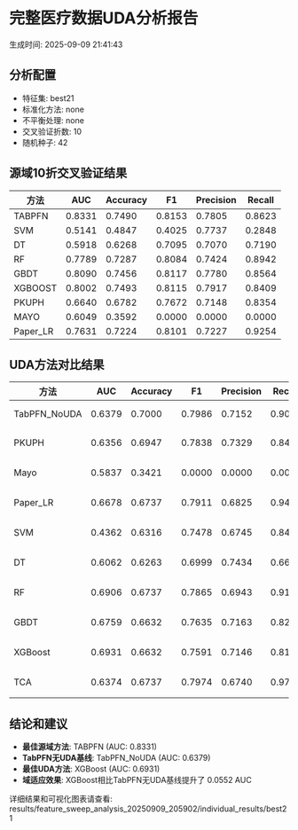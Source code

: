 # 完整医疗数据UDA分析报告

生成时间: 2025-09-09 21:41:43

## 分析配置

- 特征集: best21
- 标准化方法: none
- 不平衡处理: none
- 交叉验证折数: 10
- 随机种子: 42

## 源域10折交叉验证结果

| 方法 | AUC | Accuracy | F1 | Precision | Recall |
|------|-----|----------|----|-----------| -------|
| TABPFN | 0.8331 | 0.7490 | 0.8153 | 0.7805 | 0.8623 |
| SVM | 0.5141 | 0.4847 | 0.4025 | 0.7737 | 0.2848 |
| DT | 0.5918 | 0.6268 | 0.7095 | 0.7070 | 0.7190 |
| RF | 0.7789 | 0.7287 | 0.8084 | 0.7424 | 0.8942 |
| GBDT | 0.8090 | 0.7456 | 0.8117 | 0.7780 | 0.8564 |
| XGBOOST | 0.8002 | 0.7493 | 0.8115 | 0.7917 | 0.8409 |
| PKUPH | 0.6640 | 0.6782 | 0.7672 | 0.7148 | 0.8354 |
| MAYO | 0.6049 | 0.3592 | 0.0000 | 0.0000 | 0.0000 |
| Paper_LR | 0.7631 | 0.7224 | 0.8101 | 0.7227 | 0.9254 |

## UDA方法对比结果

| 方法 | AUC | Accuracy | F1 | Precision | Recall | 类型 |
|------|-----|----------|----|-----------| -------|------|
| TabPFN_NoUDA | 0.6379 | 0.7000 | 0.7986 | 0.7152 | 0.9040 | TabPFN基线 |
| PKUPH | 0.6356 | 0.6947 | 0.7838 | 0.7329 | 0.8474 | 传统基线 |
| Mayo | 0.5837 | 0.3421 | 0.0000 | 0.0000 | 0.0000 | 传统基线 |
| Paper_LR | 0.6678 | 0.6737 | 0.7911 | 0.6825 | 0.9429 | 传统基线 |
| SVM | 0.4362 | 0.6316 | 0.7478 | 0.6745 | 0.8474 | 机器学习基线 |
| DT | 0.6062 | 0.6263 | 0.6999 | 0.7434 | 0.6647 | 机器学习基线 |
| RF | 0.6906 | 0.6737 | 0.7865 | 0.6943 | 0.9109 | 机器学习基线 |
| GBDT | 0.6759 | 0.6632 | 0.7635 | 0.7163 | 0.8244 | 机器学习基线 |
| XGBoost | 0.6931 | 0.6632 | 0.7591 | 0.7146 | 0.8167 | 机器学习基线 |
| TCA | 0.6374 | 0.6737 | 0.7974 | 0.6740 | 0.9760 | UDA方法 |

## 结论和建议

- **最佳源域方法**: TABPFN (AUC: 0.8331)
- **TabPFN无UDA基线**: TabPFN_NoUDA (AUC: 0.6379)
- **最佳UDA方法**: XGBoost (AUC: 0.6931)
- **域适应效果**: XGBoost相比TabPFN无UDA基线提升了 0.0552 AUC

详细结果和可视化图表请查看: results/feature_sweep_analysis_20250909_205902/individual_results/best21